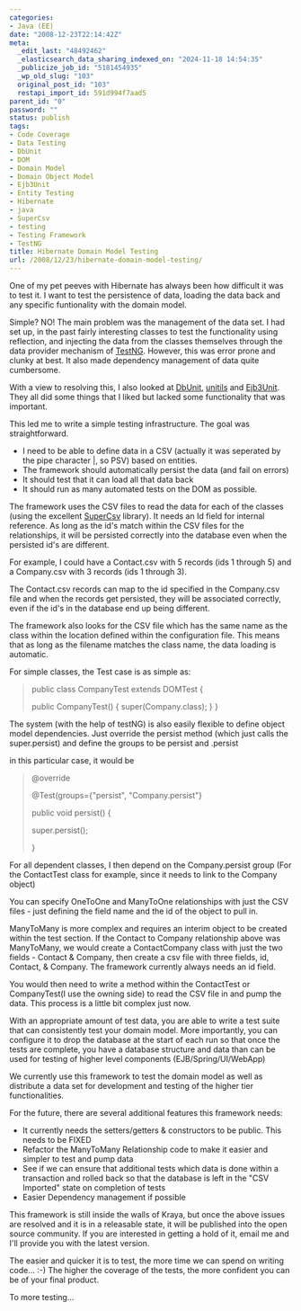 ```yaml
---
categories:
- Java (EE)
date: "2008-12-23T22:14:42Z"
meta:
  _edit_last: "48492462"
  _elasticsearch_data_sharing_indexed_on: "2024-11-18 14:54:35"
  _publicize_job_id: "5181454935"
  _wp_old_slug: "103"
  original_post_id: "103"
  restapi_import_id: 591d994f7aad5
parent_id: "0"
password: ""
status: publish
tags:
- Code Coverage
- Data Testing
- DbUnit
- DOM
- Domain Model
- Domain Object Model
- Ejb3Unit
- Entity Testing
- Hibernate
- java
- SuperCsv
- testing
- Testing Framework
- TestNG
title: Hibernate Domain Model Testing
url: /2008/12/23/hibernate-domain-model-testing/
---
```


One of my pet peeves with Hibernate has always been how difficult it was to test
it. I want to test the persistence of data, loading the data back and any
specific funtionality with the domain model.

Simple? NO! The main problem was the management of the data set. I had set up,
in the past fairly interesting classes to test the functionality using
reflection, and injecting the data from the classes themselves through the data
provider mechanism of [TestNG](http://testng.org/d "TestNG"). However, this was
error prone and clunky at best. It also made dependency management of data quite
cumbersome.

With a view to resolving this, I also looked at
[DbUnit](http://dbunit.sourceforge.net/ "DbUnit"),
[unitils](http://unitils.org/ "Unitils") and
[Ejb3Unit](http://ejb3unit.sourceforge.net/ "Ejb3Unit"). They all did some
things that I liked but lacked some functionality that was important.

<!--more-->

This led me to write a simple testing infrastructure. The goal was
straightforward.

- I need to be able to define data in a CSV (actually it was seperated by the
  pipe character |, so PSV) based on entities.
- The framework should automatically persist the data (and fail on errors)
- It should test that it can load all that data back
- It should run as many automated tests on the DOM as possible.

The framework uses the CSV files to read the data for each of the classes (using
the excellent [SuperCsv](http://supercsv.sourceforge.net/ "SuperCsv") library).
It needs an Id field for internal reference. As long as the id's match within
the CSV files for the relationships, it will be persisted correctly into the
database even when the persisted id's are different.

For example, I could have a Contact.csv with 5 records (ids 1 through 5) and a
Company.csv with 3 records (ids 1 through 3).

The Contact.csv records can map to the id specified in the Company.csv file and
when the records get persisted, they will be associated correctly, even if the
id's in the database end up being different.

The framework also looks for the CSV file which has the same name as the class
within the location defined within the configuration file. This means that as
long as the filename matches the class name, the data loading is automatic.

For simple classes, the Test case is as simple as:

> public class CompanyTest extends DOMTest<Company> {
>
> public CompanyTest() { super(Company.class); } }

The system (with the help of testNG) is also easily flexible to define object
model dependencies. Just override the persist method (which just calls the
super.persist) and define the groups to be persist and <object>.persist

in this particular case, it would be

> @override
>
> @Test(groups={"persist", "Company.persist"}
>
> public void persist() {
>
> super.persist();
>
> }

For all dependent classes, I then depend on the Company.persist group (For the
ContactTest class for example, since it needs to link to the Company object)

You can specify OneToOne and ManyToOne relationships with just the CSV files -
just defining the field name and the id of the object to pull in.

ManyToMany is more complex and requires an interim object to be created within
the test section. If the Contact to Company relationship above was ManyToMany,
we would create a ContactCompany class with just the two fields - Contact &
Company, then create a csv file with three fields, id, Contact, & Company. The
framework currently always needs an id field.

You would then need to write a method within the ContactTest or CompanyTest(I
use the owning side) to read the CSV file in and pump the data. This process is
a little bit complex just now.

With an appropriate amount of test data, you are able to write a test suite that
can consistently test your domain model. More importantly, you can configure it
to drop the database at the start of each run so that once the tests are
complete, you have a database structure and data than can be used for testing of
higher level components (EJB/Spring/UI/WebApp)

We currently use this framework to test the domain model as well as distribute a
data set for development and testing of the higher tier functionalities.

For the future, there are several additional features this framework needs:

- It currently needs the setters/getters & constructors to be public. This needs
  to be FIXED
- Refactor the ManyToMany Relationship code to make it easier and simpler to
  test and pump data
- See if we can ensure that additional tests which data is done within a
  transaction and rolled back so that the database is left in the "CSV Imported"
  state on completion of tests
- Easier Dependency management if possible

This framework is still inside the walls of Kraya, but once the above issues are
resolved and it is in a releasable state, it will be published into the open
source community. If you are interested in getting a hold of it, email me and
I'll provide you with the latest version.

The easier and quicker it is to test, the more time we can spend on writing
code... :-) The higher the coverage of the tests, the more confident you can be
of your final product.

To more testing...

